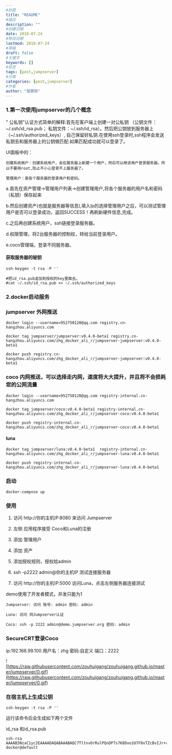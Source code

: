 ```yaml
---
#标题
title: "README"
#描述
description: ""
#创建日期
date: 2018-07-24
#修改日期
lastmod: 2018-07-24
#草稿
draft: false
#关键字
keywords: []
#标签
tags: [post,jumpserver]
#分类
categories: [post,jumpserver]
#作者
author: "邹慧刚"
---
```

### 1.第一次使用jumpserver的几个概念

" 公私钥"认证方式简单的解释:首先在客户端上创建一对公私钥 （公钥文件：~/.ssh/id_rsa.pub； 私钥文件：~/.ssh/id_rsa）。然后把公钥放到服务器上（~/.ssh/authorized_keys）, 自己保留好私钥.在使用ssh登录时,ssh程序会发送私钥去和服务器上的公钥做匹配.如果匹配成功就可以登录了。

UI面板中的：

	创建系统用户：创建系统用户，会在服务器上新建一个用户，然后可以用该用户登录服务器。所以不要用root,防止不小心登录不上服务器了。

	管理用户：是各个服务器的登录用户和密码。


a.首先在资产管理->管理用户列表->创建管理用户,将各个服务器的用户名和密码（私钥）保存起来

b.然后创建资产(也就是服务器等信息),填入Ip的选择管理用户之后，可以测试管理用户是否可以登录成功，返回SUCCESS！再刷新硬件信息,完成。

c.之后再创建系统用户，ssh链接登录服务器。

d.权限管理，将2台服务器的控制权，转给当前登录用户。

e.coco管理端，登录不同服务器。

#### 获取服务器的秘钥

	ssh-keygen -t rsa -P '' 

	#把id_rsa.pub追加到授权的key里面去。	
	#cat ~/.ssh/id_rsa.pub >> ~/.ssh/authorized_keys


### 2.docker启动服务

### jumpserver 外网推送

	docker login --username=952750120@qq.com registry.cn-hangzhou.aliyuncs.com

	docker tag jumpserver/jumpserver:v0.4.0-beta1 registry.cn-hangzhou.aliyuncs.com/zhg_docker_ali_r/jumpserver-jumpserver:v0.4.0-beta1

	docker push registry.cn-hangzhou.aliyuncs.com/zhg_docker_ali_r/jumpserver-jumpserver:v0.4.0-beta1

### coco 内网推送，可以选择走内网，速度将大大提升，并且将不会损耗您的公网流量

	docker login --username=952750120@qq.com registry-internal.cn-hangzhou.aliyuncs.com

	docker tag jumpserver/coco:v0.4.0-beta1 registry-internal.cn-hangzhou.aliyuncs.com/zhg_docker_ali_r/jumpserver-coco:v0.4.0-beta1

	docker push registry-internal.cn-hangzhou.aliyuncs.com/zhg_docker_ali_r/jumpserver-coco:v0.4.0-beta1


#### luna

	docker tag jumpserver/luna:v0.4.0-beta1  registry-internal.cn-hangzhou.aliyuncs.com/zhg_docker_ali_r/jumpserver-luna:v0.4.0-beta1

	docker push registry-internal.cn-hangzhou.aliyuncs.com/zhg_docker_ali_r/jumpserver-luna:v0.4.0-beta1



### 启动

	docker-compose up


### 使用

  1. 访问 http://你的主机IP:8080 来访问 Jumpserver

  2. 左侧 应用程序接受 Coco和Luna的注册

  3. 添加 管理用户

  4. 添加 资产

  5. 添加授权规则，授权给admin

  6. ssh -p2222 admin@你的主机IP 测试连接服务器

  7. 访问 http://你的主机IP:5000 访问Luna，点击左侧服务器连接测试


demo使用了开发者模式，并发只能为1

    Jumpserver: 访问 账号: admin 密码: admin

    Luna: 访问 同Jumpserver认证

    Coco: ssh -p 2222 admin@demo.jumpserver.org 密码: admin

### SecureCRT登录Coco

ip:192.168.99.100
用户名：zhg
密码:自定义
端口：2222

![https://raw.githubusercontent.com/zouhuigang/zouhuigang.github.io/master/jumpserver/0.gif](https://raw.githubusercontent.com/zouhuigang/zouhuigang.github.io/master/jumpserver/0.gif)


### 在宿主机上生成公钥

	ssh-keygen -t rsa -P ''  

运行该命令后会生成如下两个文件

id_rsa 和id_rsa.pub


	ssh-rsa AAAAB3NzaC1yc2EAAAADAQABAAABAQC7TltnvOrRulPQnDP7s7K8Dxo1U7F0xTZcBvIJr+rqQztL596/ooTUbPo3HKG7lh7BlZXvBD7CaHiYCcDP8rXowEA40DZ+VoNKIzNqjFwHZWwhw2TlmVciDDljzs1RbDTsg38HsLSdNbMKnmiRHQiWsErooVfCpBY7ET2Fz3NsahQouC3az1bhv3gWB3jAlBPeBpQfTimzQ1taHImiHEOlHOXi+xIdwr1A6SMTHIbOiBNzxip5Zx/dkmRSSF5Tvuq6DmfPvXub6trnzKHkLvFoJLDYZlMh2udrZvm8neUGaYhjdiqp51hFmcbTV6sSlc74C/v28MKDrvUf2rD2rH7b docker@default